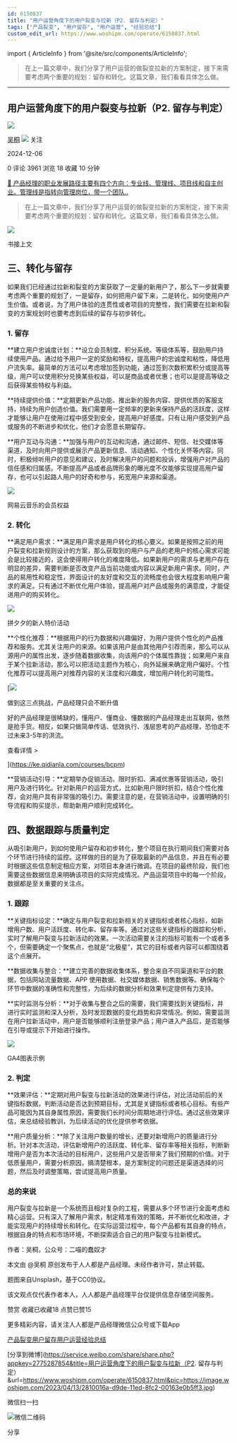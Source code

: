 ```yaml
---
id: 6150837
title: "用户运营角度下的用户裂变与拉新（P2. 留存与判定）"
tags: ["产品裂变", "用户留存", "用户运营", "经验总结"]
custom_edit_url: https://www.woshipm.com/operate/6150837.html
---
```

import { ArticleInfo } from '@site/src/components/ArticleInfo';

<ArticleInfo
    author="吴桐"
    authorLink="https://www.woshipm.com/u/913959"
    published="2024-12-06"
    views={3961}
    comments={0}
    collects={18}
/>

> 在上一篇文章中，我们分享了用户运营的做裂变拉新的方案制定，接下来需要考虑两个重要的规划：留存和转化。这篇文章，我们看看具体怎么做。

---

## 用户运营角度下的用户裂变与拉新（P2. 留存与判定）

[![](https://static.woshipm.com/view/woshipm_api_def_20240330203607_2418.jpg?imageView2/1/w/72/h/72/q/100)](https://www.woshipm.com/u/913959)

[吴桐](https://www.woshipm.com/u/913959) ![](https://static.woshipm.com/tag/1101_1@2x.png) 关注

2024-12-06

0 评论 3961 浏览 18 收藏 10 分钟

[🔗 产品经理的职业发展路径主要有四个方向：专业线、管理线、项目线和自主创业。管理线是指转向管理岗位，带一个团队..](https://ke.qidianla.com/courses/90pm)

> 在上一篇文章中，我们分享了用户运营的做裂变拉新的方案制定，接下来需要考虑两个重要的规划：留存和转化。这篇文章，我们看看具体怎么做。

![](https://image.woshipm.com/2023/04/13/2810016a-d9de-11ed-8fc2-00163e0b5ff3.jpg)

书接上文

## 三、转化与留存

如果我们已经通过拉新和裂变的方案获取了一定量的新用户了，那么下一步就需要考虑两个重要的规划了，一是留存，如何把用户留下来，二是转化，如何使用户产生价值。或者说，为了用户体验的连贯性或者项目的完整性，我们需要在拉新和裂变的方案规划时也要考虑到后续的留存与初步转化。

### 1\. 留存

**建立用户忠诚度计划：**设立会员制度、积分系统、等级体系等，鼓励用户持续使用产品。通过给予用户一定的奖励和特权，提高用户的忠诚度和粘性，降低用户流失率。最简单的方法可以考虑增加签到功能，通过签到次数积累积分或提高等级，用户可以使用积分兑换某些权益，可以是商品或者优惠；也可以是提高等级之后获得某些特权与利益。

**持续提供价值：**定期更新产品功能、推出新的服务内容、提供优质的客服支持，持续为用户创造价值。我们需要用一定频率的更新来保持产品的活跃度，这样才能够让用户在使用过程中感受到安全，提高用户好感度。只有让用户感受到产品或服务的不断进步和优化，他们才会愿意长期留存。

**用户互动与沟通：**加强与用户的互动和沟通，通过邮件、短信、社交媒体等渠道，及时向用户提供或展示产品更新信息、活动通知、个性化关怀等内容。同时，积极倾听用户的意见和建议，及时解决用户的问题和投诉，增强用户对产品的信任感和归属感。不断提高产品或者品牌形象的曝光度不仅能够实现提高用户留存，也可以引起路人用户的好奇和参与，拓宽用户来源和渠道。

![](https://image.woshipm.com/wp-files/2024/12/0UFDSkw8BE2I4p8kodQs.jpeg)

网易云音乐的会员权益

### 2\. 转化

**满足用户需求：**满足用户需求是用户转化的核心要义。如果是按照之前的用户裂变和拉新规则设计的方案，那么获取到的用户与产品的老用户的核心需求可能会是比较接近的，这会使得用户转化的难度降低。如果新用户的需求与老用户存在明显的差异，需要判断是否改变产品当前功能或内容以满足新用户需求。同时，产品的易用性和稳定性，界面设计的友好度和交互的流畅度也会很大程度影响用户需求的满足。只有通过不断优化用户体验，提高用户对产品或服务的满意度，才能促进用户的购买转化。

![](https://image.woshipm.com/wp-files/2024/12/BMzyeS7VFCcJe6kf9a8O.jpeg)

拼夕夕的新人特价活动

**个性化推荐：**根据用户的行为数据和兴趣偏好，为用户提供个性化的产品推荐和服务。尤其关注用户的来源。如果该用户是由其他用户引荐而来，那么可以从源用户的属性出发，逐步随着数据收集，向该用户的个体属性靠拢；如果用户来自于某个拉新活动，那么可以把活动主题作为核心，向外延展来确定用户偏好。个性化推荐可以提高用户对推荐内容的关注度和兴趣度，增加用户转化的可能性。

[![](https://image.woshipm.com/2023/07/27/1788a218-2c7f-11ee-b91f-00163e0b5ff3.png)

做到这三点挑战，产品经理只会不断升值

好的产品经理是很稀缺的，懂用户、懂商业、懂数据的产品经理走出互联网，依然是抢手货。相反，如果只做简单传话、低效执行、浅层思考的产品经理，恐怕走不过未来3-5年的洪流。

查看详情 >

](https://ke.qidianla.com/courses/bcpm)

**营销活动引导：**定期举办促销活动、限时折扣、满减优惠等营销活动，吸引用户及进行转化。针对新用户的运营方式，比如新用户限时折扣，结合个性化推荐，会对用户具有非常强的吸引力。需要注意的是，在营销活动中，设置明确的引导流程和购买提示，帮助新用户顺利完成转化。

## 四、数据跟踪与质量判定

从吸引新用户，到如何使用户留存和初步转化，整个项目在执行期间我们需要对各个环节进行持续的监控。这样做的目的是为了获取最新的产品信息，并且在有必要时根据这些信息制定相应方案，对项目本身进行微调。在项目的最终阶段，我们也需要这些数据信息来明确该项目的实际完成情况。产品运营项目中的每一个阶段，数据都是至关重要的关注点。

### 1\. 跟踪

**关键指标设定：**确定与用户裂变和拉新相关的关键指标或者核心指标，如新增用户数、用户活跃度、转化率、留存率等。通过对这些关键指标的跟踪和分析，实时了解用户裂变与拉新活动的效果。一次活动需要关注的指标可能有一个或者多个，但需要确定一个聚焦点，也就是“北极星”，其它的目标或者内容可以都围绕着这个点展开。

**数据收集与整合：**建立完善的数据收集体系，整合来自不同渠道和平台的数据，包括网站流量数据、APP 使用数据、社交媒体数据、销售数据等。确保每个环节中数据的准确性和完整性，为后续的数据分析和效果判定提供有力支持。

**实时监测与分析：**对于收集与整合之后的需要，我们需要找到关键指标，并进行实时监测和深入分析，及时发现数据的变化趋势和异常情况。例如，需要监测在用户拉新活动中，用户是否能够顺利注册登录产品；用户进入产品后，是否能够在引导或提示下开始进行操作。

![](https://image.woshipm.com/wp-files/2024/12/ouxVSQb53kK8bPk2lkjk.png)

GA4图表示例

### 2\. 判定

**效果评估：**定期对用户裂变与拉新活动的效果进行评估，对比活动前后的关键指标数据，判断活动是否达到预期目标，尤其是关键指标或者核心目标。有些产品可能因为其自身属性原因，需要我们长时间分周期地进行评估。通过这些效果评估，来总结经验教训，为后续活动的优化提供参考依据。

**用户质量分析：**除了关注用户数量的增长，还要对新增用户的质量进行分析。针对本次活动，评估新增用户的活跃度、转化率、留存率等相关指标，判断新增用户是否为本次活动的目标用户，这些用户又是否带来了我们预期的价值。对于低质量用户，需要分析原因，搞清楚根本，是方案制定的问题还是渠道选择的问题，然后及时调整策略，尝试提高用户质量。

### 总的来说

用户裂变与拉新是一个系统而且相对复杂的工程，需要从多个环节进行全面考虑和精心运营。只有深入了解用户需求，制定精准有效的策略，并不断优化和改进，才能实现用户的持续增长和转化。在实际运营过程中，每个产品都有其自身的特点，根据自身的特点和市场环境，不断探索适合自己的用户裂变与拉新模式。

作者：吴桐，公众号：二喵的蠢奴才

本文由 @吴桐 原创发布于人人都是产品经理。未经作者许可，禁止转载。

题图来自Unsplash，基于CC0协议。

该文观点仅代表作者本人，人人都是产品经理平台仅提供信息存储空间服务。

赞赏 收藏已收藏18 点赞已赞15

更多精彩内容，请关注人人都是产品经理微信公众号或下载App

[产品裂变](https://www.woshipm.com/tag/%e4%ba%a7%e5%93%81%e8%a3%82%e5%8f%98)[用户留存](https://www.woshipm.com/tag/%e7%94%a8%e6%88%b7%e7%95%99%e5%ad%98)[用户运营](https://www.woshipm.com/tag/%e7%94%a8%e6%88%b7%e8%bf%90%e8%90%a5)[经验总结](https://www.woshipm.com/tag/%e7%bb%8f%e9%aa%8c%e6%80%bb%e7%bb%93)

[分享到微博](https://service.weibo.com/share/share.php?appkey=2775287854&title=用户运营角度下的用户裂变与拉新（P2. 留存与判定）&url=https://www.woshipm.com/operate/6150837.html&pic=https://image.woshipm.com/2023/04/13/2810016a-d9de-11ed-8fc2-00163e0b5ff3.jpg)

微信扫一扫

![微信二维码](https://api.pwmqr.com/qrcode/create/?url=https://www.woshipm.com/operate/6150837.html)

分享